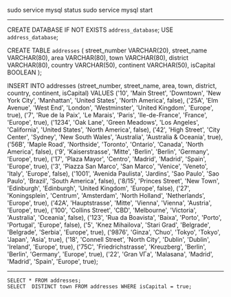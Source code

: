 sudo service mysql status
sudo service mysql start
_______________________________________________________________________

CREATE DATABASE IF NOT EXISTS `address_database`;
USE `address_database`;

CREATE TABLE `addresses` (
	street_number VARCHAR(20),
    street_name VARCHAR(80),
    area VARCHAR(80),
    town VARCHAR(80),
    district VARCHAR(80),
    country VARCHAR(50),
    continent VARCHAR(50),
    isCapital BOOLEAN
);

INSERT INTO addresses (street_number, street_name, area, town, district, country, continent, isCapital)
VALUES
    ('10', 'Main Street', 'Downtown', 'New York City', 'Manhattan', 'United States', 'North America', false),
    ('25A', 'Elm Avenue', 'West End', 'London', 'Westminster', 'United Kingdom', 'Europe', true),
    ('7', 'Rue de la Paix', 'Le Marais', 'Paris', 'Ile-de-France', 'France', 'Europe', true),
    ('1234', 'Oak Lane', 'Green Meadows', 'Los Angeles', 'California', 'United States', 'North America', false),
    ('42', 'High Street', 'City Center', 'Sydney', 'New South Wales', 'Australia', 'Australia & Oceania', true),
    ('56B', 'Maple Road', 'Northside', 'Toronto', 'Ontario', 'Canada', 'North America', false),
    ('9', 'Kaiserstrasse', 'Mitte', 'Berlin', 'Berlin', 'Germany', 'Europe', true),
    ('17', 'Plaza Mayor', 'Centro', 'Madrid', 'Madrid', 'Spain', 'Europe', true),
    ('3', 'Piazza San Marco', 'San Marco', 'Venice', 'Veneto', 'Italy', 'Europe', false),
    ('1001', 'Avenida Paulista', 'Jardins', 'Sao Paulo', 'Sao Paulo', 'Brazil', 'South America', false),
    ('8/15', 'Princes Street', 'New Town', 'Edinburgh', 'Edinburgh', 'United Kingdom', 'Europe', false),
    ('27', 'Koningsplein', 'Centrum', 'Amsterdam', 'North Holland', 'Netherlands', 'Europe', true),
    ('42A', 'Hauptstrasse', 'Mitte', 'Vienna', 'Vienna', 'Austria', 'Europe', true),
    ('100', 'Collins Street', 'CBD', 'Melbourne', 'Victoria', 'Australia', 'Oceania', false),
    ('123', 'Rua da Boavista', 'Baixa', 'Porto', 'Porto', 'Portugal', 'Europe', false),
    ('5', 'Knez Mihailova', 'Stari Grad', 'Belgrade', 'Belgrade', 'Serbia', 'Europe', true),
    ('9876', 'Ginza', 'Chuo', 'Tokyo', 'Tokyo', 'Japan', 'Asia', true),
    ('18', 'Connell Street', 'North City', 'Dublin', 'Dublin', 'Ireland', 'Europe', true),
    ('75C', 'Friedrichstrasse', 'Kreuzberg', 'Berlin', 'Berlin', 'Germany', 'Europe', true),
    ('22', 'Gran VГ­a', 'Malasana', 'Madrid', 'Madrid', 'Spain', 'Europe', true);

____________________________________________________________________

    SELECT * FROM addresses;
    SELECT  DISTINCT town FROM addresses WHERE isCapital = true;